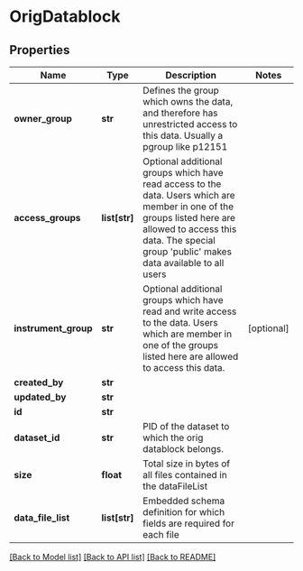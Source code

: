 # OrigDatablock

## Properties
Name | Type | Description | Notes
------------ | ------------- | ------------- | -------------
**owner_group** | **str** | Defines the group which owns the data, and therefore has unrestricted access to this data. Usually a pgroup like p12151 | 
**access_groups** | **list[str]** | Optional additional groups which have read access to the data. Users which are member in one of the groups listed here are allowed to access this data. The special group &#39;public&#39; makes data available to all users | 
**instrument_group** | **str** | Optional additional groups which have read and write access to the data. Users which are member in one of the groups listed here are allowed to access this data. | [optional] 
**created_by** | **str** |  | 
**updated_by** | **str** |  | 
**id** | **str** |  | 
**dataset_id** | **str** | PID of the dataset to which the orig datablock belongs. | 
**size** | **float** | Total size in bytes of all files contained in the dataFileList | 
**data_file_list** | **list[str]** | Embedded schema definition for which fields are required for each file | 

[[Back to Model list]](../README.md#documentation-for-models) [[Back to API list]](../README.md#documentation-for-api-endpoints) [[Back to README]](../README.md)


